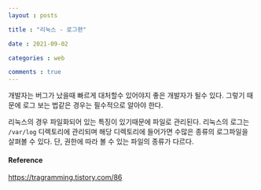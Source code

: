 ```yaml
---
layout : posts

title : "리눅스 - 로그편"

date : 2021-09-02

categories : web

comments : true
---
```




개발자는 버그가 났을때 빠르게 대처할수 있어야지 좋은 개발자가 될수 있다. 그렇기 때문에 로그 보는 법같은 경우는 필수적으로 알아야 한다.

리눅스의 경우 파일화되어 있는 특징이 있기때문에 파일로 관리된다. 리눅스의 로그는 `/var/log` 디렉토리에 관리되며 해당 디렉토리에 들어가면 수많은 종류의 로그파일을 살펴볼 수 있다. 단, 권한에 따라 볼 수 있는 파일의 종류가 다르다.



#### Reference

https://tragramming.tistory.com/86

